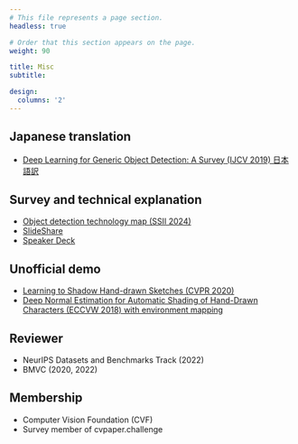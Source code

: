 ```yaml
---
# This file represents a page section.
headless: true

# Order that this section appears on the page.
weight: 90

title: Misc
subtitle:

design:
  columns: '2'
---
```


## Japanese translation

- [Deep Learning for Generic Object Detection: A Survey (IJCV 2019) 日本語訳](https://shinya7y.github.io/note/detection/ObjectDetectionSurvey_jp.pdf)

## Survey and technical explanation

- [Object detection technology map (SSII 2024)](https://confit.atlas.jp/guide/event/ssii2024/static/special_project_tech_map)
- [SlideShare](https://www.slideshare.net/YosukeShinya/presentations)
- [Speaker Deck](https://speakerdeck.com/shinya7y/)

## Unofficial demo

- [Learning to Shadow Hand-drawn Sketches (CVPR 2020)](https://shinya7y.github.io/playground/shadesketch/)
- [Deep Normal Estimation for Automatic Shading of Hand-Drawn Characters (ECCVW 2018) with environment mapping](https://shinya7y.github.io/playground/envmaps.html)

## Reviewer

- NeurIPS Datasets and Benchmarks Track (2022)
- BMVC (2020, 2022)

## Membership

- Computer Vision Foundation (CVF)
- Survey member of cvpaper.challenge
